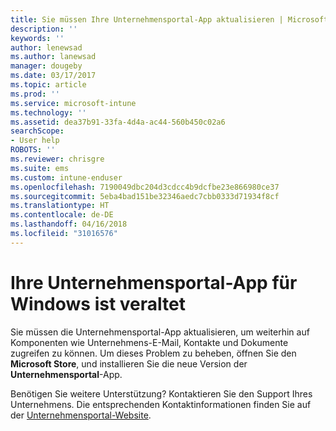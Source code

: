 ```yaml
---
title: Sie müssen Ihre Unternehmensportal-App aktualisieren | Microsoft-Dokumentation
description: ''
keywords: ''
author: lenewsad
ms.author: lanewsad
manager: dougeby
ms.date: 03/17/2017
ms.topic: article
ms.prod: ''
ms.service: microsoft-intune
ms.technology: ''
ms.assetid: dea37b91-33fa-4d4a-ac44-560b450c02a6
searchScope:
- User help
ROBOTS: ''
ms.reviewer: chrisgre
ms.suite: ems
ms.custom: intune-enduser
ms.openlocfilehash: 7190049dbc204d3cdcc4b9dcfbe23e866980ce37
ms.sourcegitcommit: 5eba4bad151be32346aedc7cbb0333d71934f8cf
ms.translationtype: HT
ms.contentlocale: de-DE
ms.lasthandoff: 04/16/2018
ms.locfileid: "31016576"
---
```

# <a name="your-company-portal-app-for-windows-is-out-of-date"></a>Ihre Unternehmensportal-App für Windows ist veraltet

Sie müssen die Unternehmensportal-App aktualisieren, um weiterhin auf Komponenten wie Unternehmens-E-Mail, Kontakte und Dokumente zugreifen zu können. Um dieses Problem zu beheben, öffnen Sie den **Microsoft Store**, und installieren Sie die neue Version der **Unternehmensportal**-App.

Benötigen Sie weitere Unterstützung? Kontaktieren Sie den Support Ihres Unternehmens. Die entsprechenden Kontaktinformationen finden Sie auf der [Unternehmensportal-Website](https://portal.manage.microsoft.com#HelpDeskDialog).
